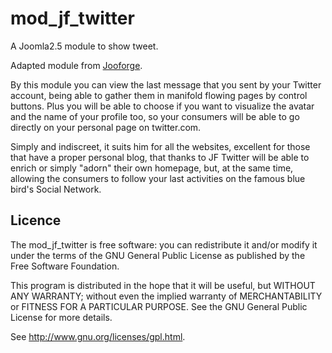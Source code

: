 mod_jf_twitter
==============

A Joomla2.5 module to show tweet.

Adapted module from [Jooforge](http://www.jooforge.com/en/download/free/extensions/23-twitter).

By this module you can view the last message that you sent by your Twitter account, being able to gather them in manifold flowing pages by control buttons. Plus you will be able to choose if you want to visualize the avatar and the name of your profile too, so your consumers will be able to go directly on your personal page on twitter.com.

Simply and indiscreet, it suits him for all the websites, excellent for those that have a proper personal blog, that thanks to JF Twitter will be able to enrich or simply "adorn" their own homepage, but, at the same time, allowing the consumers to follow your last activities on the famous blue bird's Social Network.

Licence
-------
The mod_jf_twitter is free software:  you can redistribute it
and/or  modify  it under  the  terms  of the  GNU  General  Public License  as
published by the Free Software Foundation.

This program  is distributed in the hope  that it will be  useful, but WITHOUT
ANY WARRANTY; without even the  implied warranty of MERCHANTABILITY or FITNESS
FOR A PARTICULAR PURPOSE. See the GNU General Public License for more details.

See <http://www.gnu.org/licenses/gpl.html>.

